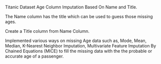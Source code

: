 Titanic Dataset Age Column Imputation Based On Name and Title.

The Name column has the title which can be used to guess those missing ages. 

Create a Title column from Name Column.

Implemented various ways on missing Age data such as, Mode, Mean, Median, K-Nearest Neighbor Imputation, Multivariate Feature Imputation By Chained Equations (MICE) to fill the missing data with the the probable
or accurate age of a passenger.
